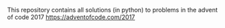 This repository contains all solutions (in python) to problems in the advent of code 2017
https://adventofcode.com/2017
